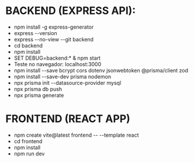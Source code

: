# BACKEND (EXPRESS API):
- npm install -g express-generator
- express --version
- express --no-view --git backend
- cd backend
- npm install
- SET DEBUG=backend:* & npm start
- Teste no navegador: localhost:3000
- npm install --save bcrypt cors dotenv jsonwebtoken @prisma/client zod
- npm install --save-dev prisma nodemon
- npx prisma init --datasource-provider mysql
- npx prisma db push
- npx prisma generate

# FRONTEND (REACT APP)
- npm create vite@latest frontend -- --template react
- cd frontend
- npm install
- npm run dev
